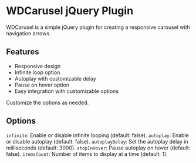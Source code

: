 # WDCarusel jQuery Plugin

WDCarusel is a simple jQuery plugin for creating a responsive carousel with navigation arrows.

## Features

- Responsive design
- Infinite loop option
- Autoplay with customizable delay
- Pause on hover option
- Easy integration with customizable options

Customize the options as needed.
## Options
`infinite`: Enable or disable infinite looping (default: false).
`autoplay`: Enable or disable autoplay (default: false).
`autoplayDelay`: Set the autoplay delay in milliseconds (default: 3000).
`stopInHover`: Pause autoplay on hover (default: false).
`itemsCount`: Number of items to display at a time (default: 1).
